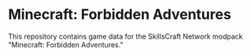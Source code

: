 # Minecraft: Forbidden Adventures #

This repository contains game data for the SkillsCraft Network modpack "Minecraft: Forbidden Adventures."
